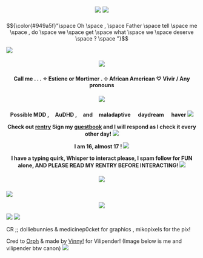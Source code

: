 <h5 align="center">
<img src="https://64.media.tumblr.com/65521aab1911ae652dc05e965b30e67e/57979cd21bfdeb89-64/s1280x1920/42890f91512a57a6fc1deecc3e47a71e8b55c443.pnj"/>
<img src="https://64.media.tumblr.com/51f2e638f62b82d1b2629f7070372e29/57979cd21bfdeb89-f1/s2048x3072/b5962a88386faedf81ae7a8d2081d4671e0e0c13.pnj"/>

</h5>

$${\color{#949a5f}"\space Oh \space , \space Father \space tell \space me \space , do \space we \space get \space what \space we \space deserve \space ? \space "}$$

<img src="https://64.media.tumblr.com/65521aab1911ae652dc05e965b30e67e/57979cd21bfdeb89-64/s1280x1920/42890f91512a57a6fc1deecc3e47a71e8b55c443.pnj"/>

<h5 align="center">
<img src="https://64.media.tumblr.com/458bc1d0c16a7bcabe2290d1cd21e21a/57979cd21bfdeb89-8f/s1280x1920/756ddcc9734ca5cc08df114014951e18f16d62df.pnj"/>
</h5> 

<h4 align="center">
Call me . . . ✧ Estiene or Mortimer . ⊹ African American ♡ Vivir / Any pronouns
</h4> 
<h5 align="center">
<img src="https://64.media.tumblr.com/4fedefb7b51de96194628b139e60ea52/bbdd527784ad917b-14/s500x750/5bb0168e945f8937b5530362da841cb1db0c6831.pnj"/>
</h5>  
<h4 align="center">

Possible MDD , ㅤAuDHD , ㅤand ㅤmaladaptive ㅤ daydream ㅤ haver <img src="https://wilardo.crd.co/assets/images/gallery02/d5b7d47e_original.gif?v=d0e71742"/>

Check out [rentry](https://rentry.co/noirescence) 
Sign my [guestbook](https://villyth.123guestbook.com/) and I will respond as I check it every other day! <img src="http://i171.photobucket.com/albums/u300/ferny-dust/sozai/bullets/91.gif"/>

I am 16, almost 17 ! <img src="https://wilardo.crd.co/assets/images/gallery04/a5ea13f7.gif?v=587f0c5f"/>

I have a typing quirk, Whisper to interact please, I spam follow for FUN alone, AND PLEASE READ MY RENTRY BEFORE INTERACTING! <img src="https://64.media.tumblr.com/e30fdc7a5482152c477a611be8ad1890/83935b1f3fe89671-93/s75x75_c1/cb23f8ac33ae6bdf6845a87f2e3486e52c47b821.gifv"/>
</h4> 

<h5 align="center">
<img src="https://64.media.tumblr.com/c096d3d0aaaf957d012c2c4bf113f428/57979cd21bfdeb89-97/s1280x1920/77462383bc01f2796f473460af2537d2a98a456b.pnj"/>
</h5>

<img src="https://64.media.tumblr.com/65521aab1911ae652dc05e965b30e67e/57979cd21bfdeb89-64/s1280x1920/42890f91512a57a6fc1deecc3e47a71e8b55c443.pnj"/>

<p align ="center">
<img src="https://64.media.tumblr.com/57fa8f970b7391d27f946d020b81897d/bbdd527784ad917b-9d/s500x750/8668dbf4709c040388aef49fe1e5a0986c2ca76f.pnj.gif"/>
</h5>  
</p>

<img src="https://64.media.tumblr.com/7c1630edf11ad51871a5f87ee46f40bd/57979cd21bfdeb89-84/s2048x3072/23f37fd834d0b47334fb11101312c5c500b3ca22.pnj"/>
<img src="https://64.media.tumblr.com/65521aab1911ae652dc05e965b30e67e/57979cd21bfdeb89-64/s1280x1920/42890f91512a57a6fc1deecc3e47a71e8b55c443.pnj"/>

CR ;; dolliebunnies & medicinep0cket for graphics , mikopixels for the pix!

Cred to [Orph](https://github.com/Ovrpheus) & made by [Vinny!](https://github.com/Ovrpheus) for Vilipender! (Image below is me and vilipender btw canon)
<img src="https://64.media.tumblr.com/36b709b015c7120f371a1afe0d11b91e/80d785fe68d34d09-0e/s2048x3072/474f33ab77563b15ddb23df9eefb8dfdd3619aad.pnj"/>
<!---
vilipender/vilipender is a ✨ special ✨ repository because its `README.md` (this file) appears on your GitHub profile.
You can click the Preview link to take a look at your changes.
--->
